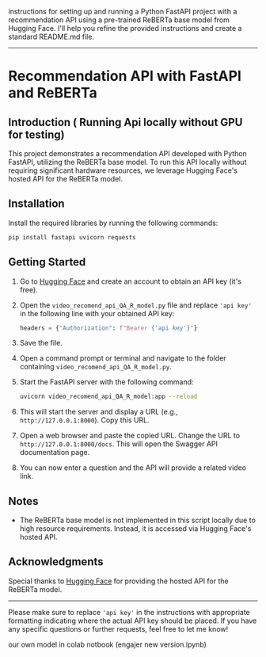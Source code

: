 instructions for setting up and running a Python FastAPI project with a recommendation API using a pre-trained ReBERTa base model from Hugging Face. I'll help you refine the provided instructions and create a standard README.md file. 

---

# Recommendation API with FastAPI and ReBERTa

## Introduction ( Running Api locally without GPU for testing)

This project demonstrates a recommendation API developed with Python FastAPI, utilizing the ReBERTa base model. To run this API locally without requiring significant hardware resources, we leverage Hugging Face's hosted API for the ReBERTa model.

## Installation

Install the required libraries by running the following commands:

```bash
pip install fastapi uvicorn requests
```

## Getting Started

1. Go to [Hugging Face](https://huggingface.co/) and create an account to obtain an API key (it's free).

2. Open the `video_recomend_api_QA_R_model.py` file and replace `'api key'` in the following line with your obtained API key:

    ```python
    headers = {"Authorization": f"Bearer {'api key'}"}
    ```

3. Save the file.

4. Open a command prompt or terminal and navigate to the folder containing `video_recomend_api_QA_R_model.py`.

5. Start the FastAPI server with the following command:

    ```bash
    uvicorn video_recomend_api_QA_R_model:app --reload
    ```

6. This will start the server and display a URL (e.g., `http://127.0.0.1:8000`). Copy this URL.

7. Open a web browser and paste the copied URL. Change the URL to `http://127.0.0.1:8000/docs`. This will open the Swagger API documentation page.

8. You can now enter a question and the API will provide a related video link.

## Notes

- The ReBERTa base model is not implemented in this script locally due to high resource requirements. Instead, it is accessed via Hugging Face's hosted API.

## Acknowledgments

Special thanks to [Hugging Face](https://huggingface.co/) for providing the hosted API for the ReBERTa model.

---

Please make sure to replace `'api key'` in the instructions with appropriate formatting indicating where the actual API key should be placed. If you have any specific questions or further requests, feel free to let me know!

our own model in colab notbook (engajer new version.ipynb)
